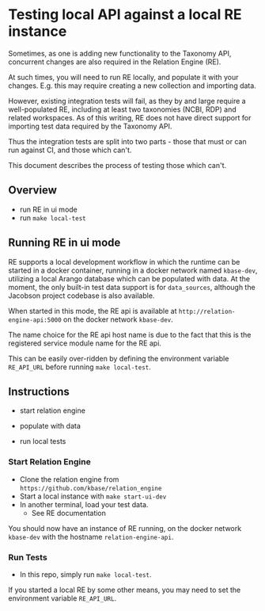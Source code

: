 # Testing local API against a local RE instance

Sometimes, as one is adding new functionality to the Taxonomy API, concurrent changes are also required in the Relation Engine (RE).

At such times, you will need to run RE locally, and populate it with your changes. E.g. this may require creating a new collection and importing data.

However, existing integration tests will fail, as they by and large require a well-populated RE, including at least two taxonomies (NCBI, RDP) and related workspaces. As of this writing, RE does not have direct support for importing test data required by the Taxonomy API.

Thus the integration tests are split into two parts - those that must or can run against CI, and those which can't.

This document describes the process of testing those which can't.

## Overview

- run RE in ui mode
- run `make local-test`

## Running RE in ui mode

RE supports a local development workflow in which the runtime can be started in a docker container, running in a docker network named `kbase-dev`, utilizing a local Arango database which can be populated with data. At the moment, the only built-in test data support is for `data_sources`, although the Jacobson project codebase is also available.

When started in this mode, the RE api is available at `http://relation-engine-api:5000` on the docker network `kbase-dev`.

The name choice for the RE api host name is due to the fact that this is the registered service module name for the RE api.

This can be easily over-ridden by defining the environment variable `RE_API_URL` before running `make local-test`.

## Instructions

- start relation engine
- populate with data
  
- run local tests


### Start Relation Engine

- Clone the relation engine from `https://github.com/kbase/relation_engine`
- Start a local instance with `make start-ui-dev`
- In another terminal, load your test data.
  - See RE documentation

You should now have an instance of RE running, on the docker network `kbase-dev` with the hostname `relation-engine-api`.

### Run Tests

- In this repo, simply run `make local-test`.

If you started a local RE by some other means, you may need to set the environment variable `RE_API_URL`.
